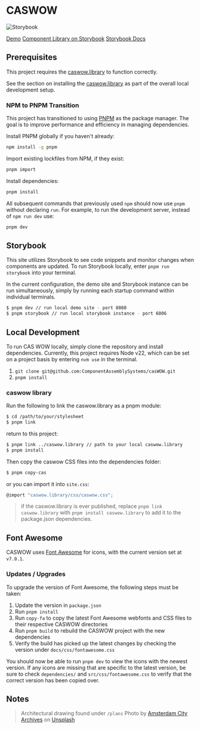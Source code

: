# CASWOW

![Storybook](https://img.shields.io/badge/-Storybook-FF4785?style=for-the-badge&logo=storybook&logoColor=white)

[Demo](https://componentassemblysystems.github.io/casWOW/) [Component Library on Storybook](https://www.chromatic.com/library?appId=68dffe7bbaf9cb288a3faf2f)
[Storybook Docs](https://68dffe7bbaf9cb288a3faf2f-qhkfjiirch.chromatic.com/?path=/)

## Prerequisites

This project requires the [caswow.library](https://github.com/ComponentAssemblySystems/caswow.library) to function correctly.

See the section on installing the [caswow.library](#caswow-library) as part of the overall local development setup.

### NPM to PNPM Transition

This project has transitioned to using [PNPM](https://pnpm.io/) as the package manager. The goal is to improve performance and efficiency in managing dependencies.

Install PNPM globally if you haven't already:

```sh
npm install -g pnpm
```

Import existing lockfiles from NPM, if they exist:

```sh
pnpm import
```

Install dependencies:

```sh
pnpm install
```

All subsequent commands that previously used `npm` should now use `pnpm` without declaring `run`. For example, to run the development server, instead of `npm run dev` use:

```sh
pnpm dev
```

## Storybook

This site utilizes Storybook to see code snippets and monitor changes when components are updated. To run Storybook locally, enter `pnpm run storybook` into your terminal.

In the current configuration, the demo site and Storybook instance can be run simultaneously, simply by running each startup command within individual terminals.

```sh
$ pnpm dev // run local demo site - port 8080
$ pnpm storybook // run local storybook instance - port 6006
```

## Local Development

To run CAS WOW locally, simply clone the repository and install dependencies. Currently, this project requires Node v22, which can be set on a project basis by entering `nvm use` in the terminal.

1. `git clone git@github.com:ComponentAssemblySystems/casWOW.git`
2. `pnpm install`

### caswow library

Run the following to link the caswow.library as a pnpm module:

```sh
$ cd /path/to/your/stylesheet
$ pnpm link
```

return to this project:

```sh
$ pnpm link ../caswow.library // path to your local caswow.library
$ pnpm install
```

Then copy the caswow CSS files into the dependencies folder:

```sh
$ pnpm copy-cas
```

or you can import it into `site.css`:

```javascript
@import "caswow.library/css/caswow.css";
```

> if the caswow.library is ever published, replace `pnpm link caswow.library` with `pnpm install caswow.library` to add it to the package.json dependencies.

## Font Awesome

CASWOW uses [Font Awesome](https://fontawesome.com/) for icons, with the current version set at `v7.0.1`.

### Updates / Upgrades

To upgrade the version of Font Awesome, the following steps must be taken:

1. Update the version in `package.json`
1. Run `pnpm install`
1. Run `copy-fa` to copy the latest Font Awesome webfonts and CSS files to their respective CASWOW directories
1. Run `pnpm build` to rebuild the CASWOW project with the new dependencies
1. Verify the build has picked up the latest changes by checking the version under `docs/css/fontawesome.css`

You should now be able to run `pnpm dev` to view the icons with the newest version. If any icons are missing that are specific to the latest version, be sure to check `dependencies/` and `src/css/fontawesome.css` to verify that the correct version has been copied over.

## Notes

>Architectural drawing found under `/plans`
>Photo by [Amsterdam City Archives](https://unsplash.com/@amsterdamcityarchives?utm_content=creditCopyText&utm_medium=referral&utm_source=unsplash) on [Unsplash](https://unsplash.com/photos/a-drawing-of-a-floor-plan-of-a-building--StEPF2CK2M?utm_content=creditCopyText&utm_medium=referral&utm_source=unsplash)
